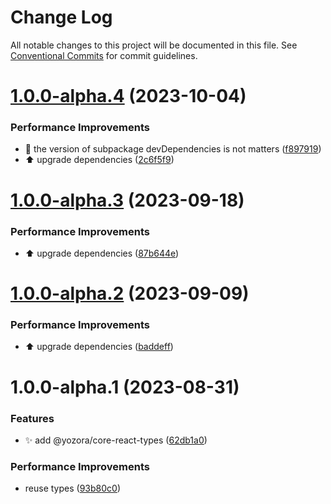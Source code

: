 # Change Log

All notable changes to this project will be documented in this file. See
[Conventional Commits](https://conventionalcommits.org) for commit guidelines.

# [1.0.0-alpha.4](https://github.com/yozorajs/yozora-react/compare/@yozora/core-react-types@1.0.0-alpha.3...@yozora/core-react-types@1.0.0-alpha.4) (2023-10-04)

### Performance Improvements

- 🔧 the version of subpackage devDependencies is not matters
  ([f897919](https://github.com/yozorajs/yozora-react/commit/f897919bece6b41eb0f9f85af7a2b30d1a190587))
- ⬆️ upgrade dependencies
  ([2c6f5f9](https://github.com/yozorajs/yozora-react/commit/2c6f5f9209ef0acb5536d5ed6e52d56f17ba07dc))

# [1.0.0-alpha.3](https://github.com/yozorajs/yozora-react/compare/@yozora/core-react-types@1.0.0-alpha.2...@yozora/core-react-types@1.0.0-alpha.3) (2023-09-18)

### Performance Improvements

- ⬆️ upgrade dependencies
  ([87b644e](https://github.com/yozorajs/yozora-react/commit/87b644e5ff339477b64a3b6e3837b3f1797dddd0))

# [1.0.0-alpha.2](https://github.com/yozorajs/yozora-react/compare/@yozora/core-react-types@1.0.0-alpha.1...@yozora/core-react-types@1.0.0-alpha.2) (2023-09-09)

### Performance Improvements

- ⬆️ upgrade dependencies
  ([baddeff](https://github.com/yozorajs/yozora-react/commit/baddeff521b68874e08fb4f99d04e4f13499ea4e))

# 1.0.0-alpha.1 (2023-08-31)

### Features

- ✨ add @yozora/core-react-types
  ([62db1a0](https://github.com/yozorajs/yozora-react/commit/62db1a0ef8e63bce648ecfacd84edc6f60bd8130))

### Performance Improvements

- reuse types
  ([93b80c0](https://github.com/yozorajs/yozora-react/commit/93b80c06d1f0311f5e7ddf8561f5a7793b4ad321))

